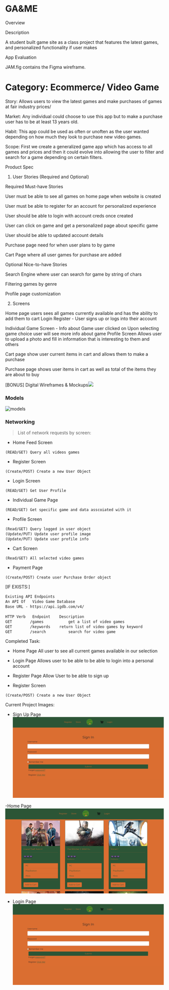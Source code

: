# GA&ME


Overview

Description


A student built game site as a class project that features the latest games, and personalized functionality if user makes



App Evaluation

JAM.fig contains the Figma wireframe.


Category: Ecommerce/ Video Game
=======


Story: Allows users to view the latest games and make purchases of games at fair industry prices/

Market: Any individual could choose to use this app but to make a purchase user has to be at least 13 years old.

Habit: This app could be used as often or unoften as the user wanted depending on how much they look to purchase new video games.

Scope: First we create a generalized game app which has access to all games and prices and then it could evolve into allowing the user to filter and search for a game depending on certain filters.

Product Spec

1. User Stories (Required and Optional)


Required Must-have Stories

User must be able to see all games on home page when website is created

User must be able to register for an account for personalized experience

User should be able to login with account creds once created

User can click on game and get a personalized page about specific game

User should be able to updated account details

Purchase page need for when user plans to by game

Cart Page where all user games for purchase are added


Optional Nice-to-have Stories

Search Engine where user can search for game by string of chars

Filtering games by genre


Profile page customization


2. Screens

Home page
users sees all games currently available and has the ability to add them to cart
Login
Register - User signs up or logs into their account

Individual Game Screen - Info about Game user clicked on
Upon selecting game choice user will see more info about game
Profile Screen
Allows user to upload a photo and fill in information that is interesting to them and others

Cart page
show user current items in cart and allows them to make a purchase

Purchase page
shows user items in cart as well as total of the items they are about to buy


[BONUS] Digital Wireframes & Mockups![](blob/main/mockup.jpeg)

### Models
![models](https://user-images.githubusercontent.com/61095672/142090912-02ec5e7f-4f33-47ba-b00c-0781705a76ac.PNG)


### Networking
> List of network requests by screen:

- Home Feed Screen
```
(READ/GET) Query all videos games 
```

- Register Screen
```
(Create/POST) Create a new User Object
```

- Login Screen
```  
(READ/GET) Get User Profile
```

- Individual Game Page
```
(READ/GET) Get specific game and data asscoiated with it
```

- Profile Screen
``` 
(Read/GET) Query logged in user object
(Update/PUT) Update user profile image
(Update/PUT) Update user profile info
```

- Cart Screen 
``` 
(Read/GET) All selected video games
```

- Payment Page
```
(Create/POST) Create user Purchase Order object
```

[IF EXISTS:] 
```
Existing API Endpoints
An API Of   Video Game Database
Base URL - https://api.igdb.com/v4/

HTTP Verb	Endpoint	Description
GET	       /games	        get a list of video games
GET	       /keywords	return list of video games by keyword
GET	       /search	        search for video game

```


Completed Task:

- Home Page
All user to see all current games available in our selection

- Login Page
Allows user to be able to be able to login into a personal account

- Register Page
Allow User to be able to sign up

- Register Screen
```
(Create/POST) Create a new User Object
```

Current Project Images:

- Sign Up Page
![alt text](https://github.com/The-JAM/FirstRepo/blob/main/SignInPage.png)

-Home Page
![alt text](https://github.com/The-JAM/FirstRepo/blob/main/HomePage.png)

- Login Page
![alt text](https://github.com/The-JAM/FirstRepo/blob/main/SignInPage.png)





